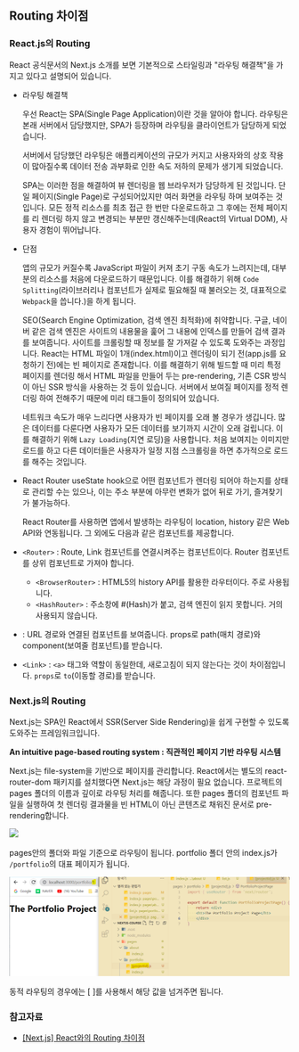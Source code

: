 ## Routing 차이점

### React.js의 Routing

React 공식문서의 Next.js 소개를 보면 기본적으로 스타일링과 "라우팅 해결책"을 가지고 있다고 설명되어 있습니다.

- 라우팅 해결책

  우선 React는 SPA(Single Page Application)이란 것을 알아야 합니다. 라우팅은 본래 서버에서 담당했지만, SPA가 등장하며 라우팅을 클라이언트가 담당하게 되었습니다.

  서버에서 담당했던 라우팅은 애플리케이션의 규모가 커지고 사용자와의 상호 작용이 많아질수록 데이터 전송 과부화로 인한 속도 저하의 문제가 생기게 되었습니다.

  SPA는 이러한 점을 해결하여 뷰 렌더링을 웹 브라우저가 담당하게 된 것입니다. 단일 페이지(Single Page)로 구성되어있지만 여러 화면을 라우팅 하며 보여주는 것입니다. 모든 정적 리소스를 최초 접근 한 번만 다운로드하고 그 후에는 전체 페이지를 리 렌더링 하지 않고 변경되는 부분만 갱신해주는데(React의 Virtual DOM), 사용자 경험이 뛰어납니다.

- 단점

  앱의 규모가 커질수록 JavaScript 파일이 커져 초기 구동 속도가 느려지는데, 대부분의 리소스를 처음에 다운로드하기 때문입니다.
  이를 해결하기 위해 `Code Splitting`(라이브러리나 컴포넌트가 실제로 필요해질 때 불러오는 것, 대표적으로 `Webpack`을 씁니다.)을 하게 됩니다.

  SEO(Search Engine Optimization, 검색 엔진 최적화)에 취약합니다.
  구글, 네이버 같은 검색 엔진은 사이트의 내용물을 훑어 그 내용에 인덱스를 만들어 검색 결과를 보여줍니다. 사이트를 크롤링할 때 정보를 잘 가져갈 수 있도록 도와주는 과정입니다. React는 HTML 파일이 1개(index.html)이고 렌더링이 되기 전(app.js를 요청하기 전)에는 빈 페이지로 존재합니다. 이를 해결하기 위해 빌드할 때 미리 특정 페이지를 렌더링 해서 HTML 파일을 만들어 두는 pre-rendering, 기존 CSR 방식이 아닌 SSR 방식을 사용하는 것 등이 있습니다. 서버에서 보여질 페이지를 정적 렌더링 하여 전해주기 때문에 미리 태그들이 정의되어 있습니다.

  네트워크 속도가 매우 느리다면 사용자가 빈 페이지를 오래 볼 경우가 생깁니다.
  많은 데이터를 다룬다면 사용자가 모든 데이터를 보기까지 시간이 오래 걸립니다. 이를 해결하기 위해 `Lazy Loading`(지연 로딩)을 사용합니다. 처음 보여지는 이미지만 로드를 하고 다른 데이터들은 사용자가 일정 지점 스크롤링을 하면 추가적으로 로드를 해주는 것입니다.

- React Router
  useState hook으로 어떤 컴포넌트가 렌더링 되어야 하는지를 상태로 관리할 수는 있으나, 이는 주소 부분에 아무런 변화가 없어 뒤로 가기, 즐겨찾기가 불가능하다.

  React Router를 사용하면 앱에서 발생하는 라우팅이 location, history 같은 Web API와 연동됩니다. 그 외에도 다음과 같은 컴포넌트를 제공합니다.

- `<Router>` : Route, Link 컴포넌트를 연결시켜주는 컴포넌트이다. Router 컴포넌트를 상위 컴포넌트로 가져야 합니다.
  - `<BrowserRouter>` : HTML5의 history API를 활용한 라우터이다. 주로 사용됩니다.
  - `<HashRouter>` : 주소창에 #(Hash)가 붙고, 검색 엔진이 읽지 못합니다. 거의 사용되지 않습니다.
- <Route> : URL 경로와 연결된 컴포넌트를 보여줍니다. props로 path(매치 경로)와 component(보여줄 컴포넌트)를 받습니다.

- `<Link>` : `<a>` 태그와 역할이 동일한데, 새로고침이 되지 않는다는 것이 차이점입니다. `props`로 `to`(이동할 경로)를 받습니다.

### Next.js의 Routing

Next.js는 SPA인 React에서 SSR(Server Side Rendering)을 쉽게 구현할 수 있도록 도와주는 프레임워크입니다.

**An intuitive page-based routing system : 직관적인 페이지 기반 라우팅 시스템**

Next.js는 file-system을 기반으로 페이지를 관리합니다. React에서는 별도의 react-router-dom 패키지를 설치했다면 Next.js는 해당 과정이 필요 없습니다. 프로젝트의 pages 폴더의 이름과 깊이로 라우팅 처리를 해줍니다. 또한 pages 폴더의 컴포넌트 파일을 실행하여 첫 렌더링 결과물을 빈 HTML이 아닌 콘텐츠로 채워진 문서로 pre-rendering합니다.

![](./img/next１.png)

pages안의 폴더와 파일 기준으로 라우팅이 됩니다. portfolio 폴더 안의 index.js가 `/portfolio`의 대표 페이지가 됩니다.

![](./img/next2.png)

동적 라우팅의 경우에는 [ ]를 사용해서 해당 값을 넘겨주면 됩니다.

### 참고자료

- [[Next.js] React와의 Routing 차이점](https://youngju-js.tistory.com/22)
